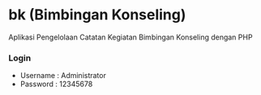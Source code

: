 # bk (Bimbingan Konseling)
Aplikasi Pengelolaan Catatan Kegiatan Bimbingan Konseling dengan PHP

### Login
* Username : Administrator
* Password : 12345678
